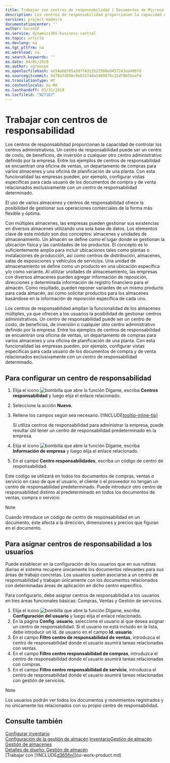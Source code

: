 ```yaml
---
title: Trabajar con centros de responsabilidad | Documentos de Microsoft
description: Los centros de responsabilidad proporcionan la capacidad de controlar los centros administrativos. Un centro de responsabilidad puede ser un centro de costo, de beneficios, de inversión o cualquier otro centro administrativo definido por la empresa.
services: project-madeira
documentationcenter: ''
author: SorenGP
ms.service: dynamics365-business-central
ms.topic: article
ms.devlang: na
ms.tgt_pltfrm: na
ms.workload: na
ms.search.keywords: ''
ms.date: 04/01/2019
ms.author: sgroespe
ms.openlocfilehash: ee54a60705a3dff4313522500e9457243ea4907d
ms.sourcegitcommit: bd78a5d990c9e83174da1409076c22df8b35eafd
ms.translationtype: HT
ms.contentlocale: es-MX
ms.lasthandoff: 03/31/2019
ms.locfileid: "927167"
---
```

# <a name="work-with-responsibility-centers"></a>Trabajar con centros de responsabilidad
Los centros de responsabilidad proporcionan la capacidad de controlar los centros administrativos. Un centro de responsabilidad puede ser un centro de costo, de beneficios, de inversión o cualquier otro centro administrativo definido por la empresa. Entre los ejemplos de centros de responsabilidad se encuentran una oficina de ventas, un departamento de compras para varios almacenes y una oficina de planificación de una planta. Con esta funcionalidad las empresas pueden, por ejemplo, configurar vistas específicas para cada usuario de los documentos de compra y de venta relacionados exclusivamente con un centro de responsabilidad determinado.  

El uso de varios almacenes y centros de responsabilidad ofrece la posibilidad de gestionar sus operaciones comerciales de la forma más flexible y óptima.

Con múltiples almacenes, las empresas pueden gestionar sus existencias en diversos almacenes utilizando una sola base de datos. Los elementos clave de este módulo son dos conceptos: almacenes y unidades de almacenamiento. Un almacén se define como el lugar donde se gestionan la ubicación física y las cantidades de los productos. El concepto es lo suficientemente amplio para incluir ubicaciones tales como plantas o instalaciones de producción, así como centros de distribución, almacenes, salas de exposiciones y vehículos de servicios. Una unidad de almacenamiento se define como un producto en una ubicación específica y/o como variante. Al utilizar unidades de almacenamiento, las empresas con diversos almacenes pueden agregar información de reposición, direcciones y determinada información de registro financiero para el almacén. Como resultado, pueden reponer variantes de un mismo producto para cada almacén, así como solicitar productos para los almacenes basándose en la información de reposición específica de cada uno.  

Los centros de responsabilidad amplían la funcionalidad de los almacenes múltiples, ya que ofrecen a los usuarios la posibilidad de gestionar centros administrativos. Un centro de responsabilidad puede ser un centro de costo, de beneficios, de inversión o cualquier otro centro administrativo definido por la empresa. Entre los ejemplos de centros de responsabilidad se encuentran una oficina de ventas, un departamento de compras para varios almacenes y una oficina de planificación de una planta. Con esta funcionalidad las empresas pueden, por ejemplo, configurar vistas específicas para cada usuario de los documentos de compra y de venta relacionados exclusivamente con un centro de responsabilidad determinado.

## <a name="to-set-up-a-responsibility-center"></a>Para configurar un centro de responsabilidad  
1.  Elija el icono ![bombilla que abre la función Dígame](media/ui-search/search_small.png "Dígame que desea hacer"), escriba **Centros responsabilidad** y luego elija el enlace relacionado.  
2.  Seleccione la acción **Nuevo**.  
3.  Rellene los campos según sea necesario. [!INCLUDE[tooltip-inline-tip](includes/tooltip-inline-tip_md.md)]  

    Si utiliza centros de responsabilidad para administrar la empresa, puede resultar útil tener un centro de responsabilidad predeterminado en la empresa.
4. Elija el icono ![bombilla que abre la función Dígame](media/ui-search/search_small.png "Dígame que desea hacer"), escriba **Información de empresa** y luego elija el enlace relacionado.
5. En el campo **Centro responsabilidades**, escriba un código de centro de responsabilidad.

Este código se utilizará en todos los documentos de compras, ventas o servicio en caso de que el usuario, el cliente o el proveedor no tengan un centro de responsabilidad predeterminado. Puede introducir otro centro de responsabilidad distinto al predeterminado en todos los documentos de ventas, compra o servicio.

> [!NOTE]  
>  Cuando introduce un código de centro de responsabilidad en un documento, éste afecta a la dirección, dimensiones y precios que figuran en el documento.  

## <a name="to-assign-responsibility-centers-to-users"></a>Para asignar centros de responsabilidad a los usuarios  
Puede establecer en la configuración de los usuarios que en sus rutinas diarias el sistema recupere únicamente los documentos relevantes para sus áreas de trabajo concretas. Los usuarios suelen asociarse a un centro de responsabilidad y trabajan únicamente con los documentos relacionados con determinadas áreas de aplicación en dicho centro específico.  

Para configurarlo, debe asignar centros de responsabilidad a los usuarios en tres áreas funcionales básicas: Compras, Ventas y Gestión de servicios.  

1.  Elija el icono ![bombilla que abre la función Dígame](media/ui-search/search_small.png "Dígame que desea hacer"), escriba **Configuración del usuario** y luego elija el enlace relacionado.  
2.  En la página **Config. usuario**, seleccione el usuario al que desea asignar un centro de responsabilidad. Si el usuario no está incluido en la lista, debe introducir un Id. de usuario en el campo **Id. usuario**.  
3.  En el campo **Filtro centro de responsabilidad de ventas**, introduzca el centro de responsabilidad donde el usuario asumirá tareas relacionadas con ventas.  
4.  En el campo **Filtro centro responsabilidad de compras**, introduzca el centro de responsabilidad donde el usuario asumirá tareas relacionadas con compras.  
5.  En el campo **Filtro centro responsabilidad de servicio**, introduzca el centro de responsabilidad donde el usuario asumirá tareas relacionadas con gestión de servicios.  

> [!NOTE]  
>  Los usuarios podrán ver todos los documentos y movimientos registrados y no únicamente los relacionados con su propio centro de responsabilidad.

## <a name="see-also"></a>Consulte también  
[Configurar inventario](inventory-setup-inventory.md)  
[Configuración de la gestión de almacén](warehouse-setup-warehouse.md)
[Inventario](inventory-manage-inventory.md)[Gestión de almacén](warehouse-manage-warehouse.md)  
[Gestión de almacenes](warehouse-manage-warehouse.md)    
[Detalles de diseño: Gestión de almacén](design-details-warehouse-management.md)  
[Trabajar con [!INCLUDE[d365fin](includes/d365fin_md.md)]](ui-work-product.md)
